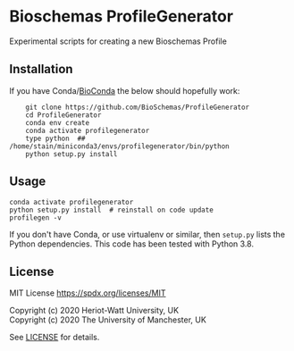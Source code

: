 # Bioschemas ProfileGenerator
Experimental scripts for creating a new Bioschemas Profile

## Installation

If you have Conda/[BioConda](https://bioconda.github.io/) the below should hopefully work:

```shell
    git clone https://github.com/BioSchemas/ProfileGenerator
    cd ProfileGenerator
    conda env create
    conda activate profilegenerator
    type python  ## /home/stain/miniconda3/envs/profilegenerator/bin/python
    python setup.py install
```

## Usage

```
conda activate profilegenerator
python setup.py install  # reinstall on code update
profilegen -v
```

If you don't have Conda, or use virtualenv or similar, then `setup.py` lists the Python dependencies. This code has been tested with Python 3.8.

## License

MIT License <https://spdx.org/licenses/MIT>
  
Copyright (c) 2020 Heriot-Watt University, UK  
Copyright (c) 2020 The University of Manchester, UK

See [LICENSE](LICENSE) for details.
